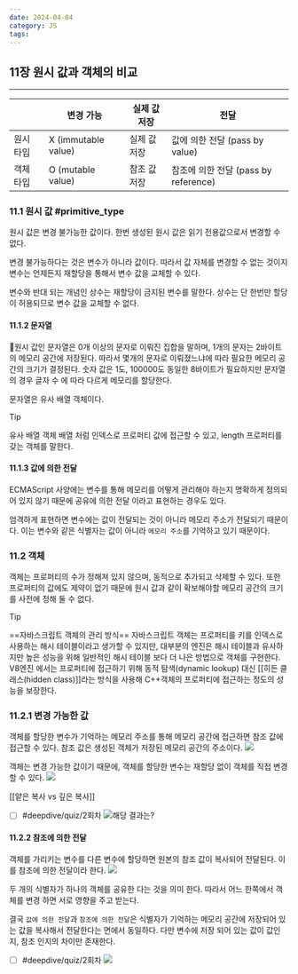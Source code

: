 ```yaml
---
date: 2024-04-04
category: JS
tags:
---
```

## 11장 원시 값과 객체의 비교
---

|           | 변경 가능               | 실제 값 저장 | 전달                            |
| --------- | ------------------- | ------- | ----------------------------- |
| 원시 타입<br> | X (immutable value) | 실제 값 저장 | 값에 의한 전달 (pass by value)      |
| 객체 타입     | O (mutable value)   | 참조 값 저장 | 참조에 의한 전달 (pass by reference) |
### 11.1 원시 값 #primitive_type
원시 값은 변경 불가능한 값이다. 한번 생성된 원시 값은 읽기 전용값으로서 변경할 수 없다.

변경 불가능하다는 것은 변수가 아니라 값이다. 따라서 값 자체를 변경할 수 없는 것이지 변수는 언제든지 재할당을 통해서 변수 값을 교체할 수 있다.

변수와 반대 되는 개념인 상수는 재할당이 금지된 변수를 말한다. 상수는 단 한번만 할당이 허용되므로 변수 값을 교체할 수 없다.
#### 11.1.2 문자열
원시 값인 문자열은 0개 이상의 문자로 이뤄진 집합을 말하며, 1개의 문자는 2바이트의 메모리 공간에 저장된다. 따라서 몇개의 문자로 이뤄졌느냐에 따라 필요한 메모리 공간의 크기가 결정된다. 숫자 값은 1도, 100000도 동일한 8바이트가 필요하지만 문자열의 경우 글자 수 에 따라 다르게 메모리를 할당한다.

문자열은 유사 배열 객체이다.

> [!tip]
> 유사 배열 객체
> 배열 처럼 인덱스로 프로퍼티 값에 접근할 수 있고, length 프로퍼티를 갖는 객체를 말한다.

#### 11.1.3 값에 의한 전달
ECMAScript 사양에는 변수를 통해 메모리를 어떻게 관리해야 하는지 명확하게 정의되어 있지 않기 때문에 공유에 의한 전달 이라고 표현하는 경우도 있다.

엄격하게 표현하면 변수에는 값이 전달되는 것이 아니라 메모리 주소가 전달되기 때문이다. 이는 변수와 같은 식별자는 값이 아니라 `메모리 주소`를 기억하고 있기 때문이다.

### 11.2 객체
객체는 프로퍼티의 수가 정해져 있지 않으며, 동적으로 추가되고 삭제할 수 있다. 또한 프로퍼티의 값에도 제약이 없기 때문에 원시 값과 같이 확보해야할 메모리 공간의 크기를 사전에 정해 둘 수 없다.

> [!tip]
> ==자바스크립트 객체의 관리 방식==
> 자바스크립트 객체는 프로퍼티를 키를 인덱스로 사용하는 해시 테이블이라고 생가할 수 있지만, 대부분의 엔진은 해시 테이블과 유사하지만 높은 성능을 위해 일반적인 해시 테이블 보다 더 나은 방법으로 객체를 구현한다. V8엔진 에서는 프로퍼티에 접근하기 위해 동적 탐색(dynamic lookup) 대신 [[히든 클래스(hidden class)]]라는 방식을 사용해 C++객체의 프로퍼티에 접근하는 정도의 성능을 보장한다.
> 

### 11.2.1 변경 가능한 값
객체를 할당한 변수가 기억하는 메모리 주소를 통해 메모리  공간에 접근하면 참조 값에 접근할 수 있다. 참조 값은 생성된 객체가 저장된 메모리 공간의 주소이다.
![](https://i.imgur.com/ZVpv4eI.png)

객체는 변경 가능한 값이기 때문에, 객체를 할당한 변수는 재할당 없이 객체를 직접 변경할 수 있다.
![](https://i.imgur.com/fzcFDVd.png)

[[얕은 복사 vs 깊은 복사]]
- [ ] #deepdive/quiz/2회차 ![](https://i.imgur.com/4lBTfF1.png)해당 결과는?
#### 11.2.2 참조에 의한 전달
객체를 가리키는 변수를 다른 변수에 할당하면 원본의 참조 값이 복사되어 전달된다. 이를 참조에 의한 전달이라 한다.
![](https://i.imgur.com/fg3Lb8r.png)

두 개의 식별자가 하나의 객체를 공유한 다는 것을 의미 한다. 따라서 어느 한쪽에서 객체를 변경 하면 서로 영향을 주고 받는다.

결국 `값에 의한 전달`과 `참조에 의한 전달`은 식별자가 기억하는 메모리 공간에 저장되어 있는 값을 복사해서 전달한다는 면에서 동일하다. 다만 변수에 저장 되어 있는 값이 값인지, 참조 인지의 차이만 존재한다.

- [ ] #deepdive/quiz/2회차 ![](https://i.imgur.com/uBVL7j2.png) 

